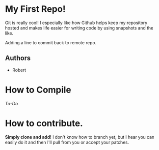 # My First Repo!
Git is really cool! I especially like how Github helps keep my
repository hosted and makes life easier for writing code by using
snapshots and the like. 

Adding a line to commit back to remote repo.

## Authors
- Robert 
# How to Compile 
_To-Do_
# How to contribute.
__Simply clone and add!__
I don't know how to branch yet, but I hear you can easily do it and
then I'll pull from you or accept your patches.
